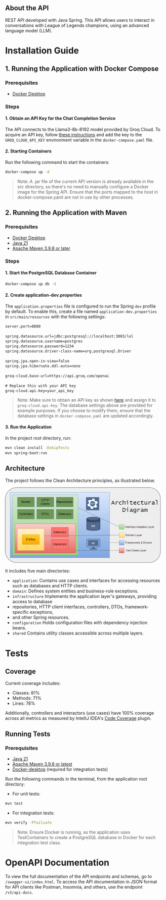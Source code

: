 ## About the API

REST API developed with Java Spring. This API allows users to interact in conversations 
with League of Legends champions, using an advanced language model (LLM).

# Installation Guide

## 1. Running the Application with Docker Compose

### Prerequisites
- [Docker Desktop](https://www.docker.com/products/docker-desktop/)

### Steps

#### 1. Obtain an API Key for the Chat Completion Service
The API connects to the Llama3-8b-8192 model provided by Groq Cloud. To acquire an API key,
follow [these instructions](https://console.groq.com/keys) and add the key to the `GROQ_CLOUD_API_KEY`
environment variable in the `docker-compose.yaml` file.

#### 2. Starting Containers
Run the following command to start the containers:
```bash
docker-compose up -d
```
>Note: A .jar file of the current API version is already available in the src directory,
> so there's no need to manually configure a Docker image for the Spring API. Ensure that
> the ports mapped to the host in docker-compose.yaml are not in use by other processes.

## 2. Running the Application with Maven

### Prerequisites
- [Docker Desktop](https://www.docker.com/products/docker-desktop/)
- [Java 21](https://www.oracle.com/br/java/technologies/downloads/#java21)
- [Apache Maven 3.9.8 or later](https://maven.apache.org/install.html)

### Steps

#### 1. Start the PostgreSQL Database Container
```bash
docker-compose up db -d
```

#### 2. Create application-dev.properties
The `application.properties` file is configured to run the Spring `dev` profile by default.
To enable this, create a file named `application-dev.properties` in `src/main/resources` with the
following settings:
```properties
server.port=8080

spring.datasource.url=jdbc:postgresql://localhost:3003/lol
spring.datasource.username=postgres
spring.datasource.password=1234
spring.datasource.driver-class-name=org.postgresql.Driver

spring.jpa.open-in-view=false
spring.jpa.hibernate.ddl-auto=none

groq-cloud.base-url=https://api.groq.com/openai

# Replace this with your API key
groq-cloud.api-key=your_api_key
```

>Note: Make sure to obtain an API key as shown [here](#1-obtain-an-api-key-for-the-chat-completion-service)
> and assign it to `groq-cloud.api-key`. The database settings above are provided for example purposes.
> If you choose to modify them, ensure that the database settings in `docker-compose.yaml` are updated accordingly.

#### 3. Run the Application
In the project root directory, run:
```bash
mvn clean install -DskipTests
mvn spring-boot:run
```
## Architecture
The project follows the Clean Architecture principles, as illustrated below.

![rest api architectural diagram](docs/images/architectural-diagram.png)

It includes five main directories:
- `application`: Contains use cases and interfaces for accessing resources such as databases and HTTP clients.
- `domain`: Defines system entities and business-rule exceptions.
- `infrastructure` Implements the application layer's gateways, providing access to database
- repositories, HTTP client interfaces, controllers, DTOs, framework-specific exceptions,
- and other Spring resources.
- `configuration` Holds configuration files with dependency injection beans.
- `shared`  Contains utility classes accessible across multiple layers.

# Tests
## Coverage
Current coverage includes:
- Classes: 81%
- Methods: 71%
- Lines: 78%

Additionally, controllers and interactors (use cases) have 100% coverage across all metrics as
measured by IntelliJ IDEA's [Code Coverage](https://www.jetbrains.com/help/idea/code-coverage.html#run_with_coverage) plugin.

## Running Tests
### Prerequisites
- [Java 21](https://www.oracle.com/br/java/technologies/downloads/#java21)
- [Apache Maven 3.9.8 or latest](https://maven.apache.org/install.html)
- [Docker-desktop](https://www.docker.com/products/docker-desktop/) (required for integration tests)

Run the following commands in the terminal, from the application root directory:

- For unit tests:
```bash
mvn test
```
- For integration tests:
```bash
mvn verify -Pfailsafe
```
>Note: Ensure Docker is running, as the application uses TestContainers to create a PostgreSQL database
> in Docker for each integration test class.

# OpenAPI Documentation
To view the full documentation of the API endpoints and schemas, go to `/swagger-ui/index.html`.
To access the API documentation in JSON format for API clients like Postman, Insomnia, and others,
use the endpoint `/v3/api-docs`.